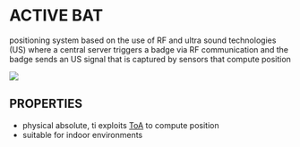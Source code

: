 # ACTIVE BAT

positioning system based on the use of RF and ultra sound technologies (US) where a central server triggers a badge via RF communication and the badge sends an US signal that is captured by sensors that compute position

![](Pasted%20image%2020240609151742.png)

## PROPERTIES

- physical absolute, ti exploits [ToA](BASE_TECHNIQUES.md) to compute position
- suitable for indoor environments